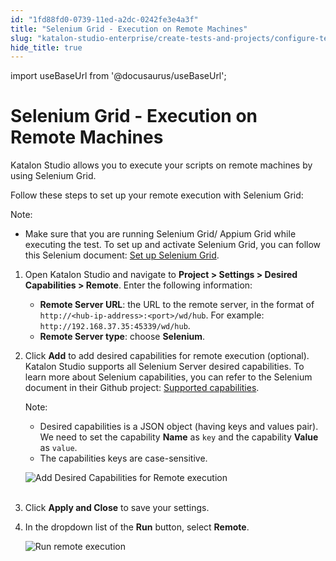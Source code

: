 ```yaml
---
id: "1fd88fd0-0739-11ed-a2dc-0242fe3e4a3f"
title: "Selenium Grid - Execution on Remote Machines"
slug: "katalon-studio-enterprise/create-tests-and-projects/configure-test-cases/desired-capabilities/selenium-grid---execution-on-remote-machines"
hide_title: true
---
```

import useBaseUrl from '@docusaurus/useBaseUrl';


# <a id="id" class="anchor_top_offset"/><a id="ariaid-title1" class="anchor_top_offset"/>Selenium Grid - Execution on Remote Machines

<p xmlns="http://www.w3.org/1999/xhtml" className="p">Katalon Studio allows you to execute your scripts on remote   machines by using Selenium Grid.</p> 
<p xmlns="http://www.w3.org/1999/xhtml" className="p">Follow these steps to set up your remote execution with Selenium   Grid:</p> 
<div xmlns="http://www.w3.org/1999/xhtml" className="note note note_note"><span className="note__title">Note:</span> 
  <ul className="ul"><li className="li"><p className="p">Make sure that you are running Selenium Grid/ Appium Grid while
        executing the test. To set up and activate Selenium Grid, you can
        follow this Selenium document: <a className="xref j-external-link" href="https://www.selenium.dev/documentation/legacy/grid_3/setting_up_your_own_grid/#step-1-start-the-hub" target="_blank">Set
          up Selenium Grid</a>.</p></li></ul>
</div>
<ol xmlns="http://www.w3.org/1999/xhtml" className="ol"><li className="li">     <p className="p">Open Katalon Studio and navigate to <strong className="ph b">Project &gt;         Settings &gt; Desired Capabilities &gt; Remote</strong>. Enter the       following information:</p>     <ul className="ul"><li className="li">         <strong className="ph b">Remote Server URL</strong>: the URL to the remote         server, in the format of         <code className="ph codeph">http://&lt;hub-ip-address&gt;:&lt;port&gt;/wd/hub</code>. For         example: <code className="ph codeph">http://192.168.37.35:45339/wd/hub</code>.</li><li className="li">         <strong className="ph b">Remote Server type</strong>: choose         <strong className="ph b">Selenium</strong>.</li></ul>   </li><li className="li">     <p className="p">Click <strong className="ph b">Add</strong> to add desired capabilities for       remote execution (optional). Katalon Studio supports all Selenium       Server desired capabilities. To learn more about Selenium       capabilities, you can refer to the Selenium document in their       Github project: <a className="xref j-external-link" href="https://github.com/SeleniumHQ/selenium/wiki/DesiredCapabilities#used-by-the-selenium-server-for-browser-selection" target="_blank">Supported         capabilities</a>.</p>     <div className="note note note_note"><span className="note__title">Note:</span>        <ul className="ul"><li className="li">Desired capabilities is a JSON object (having keys and values           pair). We need to set the capability <strong className="ph b">Name</strong> as           <code className="ph codeph">key</code> and the capability <strong className="ph b">Value</strong> as           <code className="ph codeph">value</code>.</li><li className="li">The capabilities keys are case-sensitive.</li></ul>     </div>     <p className="p">       <img className="image" src={useBaseUrl("https://github.com/katalon-studio/docs-images/raw/master/katalon-studio/docs/project-settings-new-ui/KS-DC-Remote-settings.png")} alt="Add Desired Capabilities for Remote execution" /><br /><br />     </p>   </li><li className="li">     <p className="p">Click <strong className="ph b">Apply and Close</strong> to save your       settings.</p>   </li><li className="li">     <p className="p">In the dropdown list of the <strong className="ph b">Run</strong> button, select       <strong className="ph b">Remote</strong>.</p>     <p className="p">       <img className="image" src={useBaseUrl("https://github.com/katalon-studio/docs-images/raw/master/katalon-studio/docs/selenium-grid-integration/KS-DC-Run-Remote-execution.png")} alt="Run remote execution" /><br /><br />     </p>   </li></ol> 
